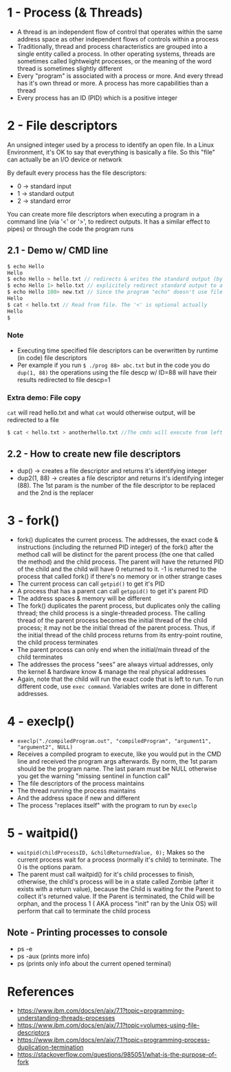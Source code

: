# 1 - Process (& Threads)
- A thread is an independent flow of control that operates within the same address space as other independent flows of controls within a process
- Traditionally, thread and process characteristics are grouped into a single entity called a process. In other operating systems, threads are sometimes called lightweight processes, or the meaning of the word thread is sometimes slightly different
- Every "program" is associated with a process or more. And every thread has it's own thread or more. A process has more capabilities than a thread
- Every process has an ID (PID) which is a positive integer

# 2 - File descriptors
An unsigned integer used by a process to identify an open file. In a Linux Environment, it's OK to say that everything is basically a file. So this "file" can actually be an I/O device or network

By default every process has the file descriptors:
- 0 -> standard input
- 1 -> standard output
- 2 -> standard error

You can create more file descriptors when executing a program in a command line (via '<' or '>', to redirect outputs. It has a similar effect to pipes) or through the code the program runs

## 2.1 - Demo w/ CMD line
```c
$ echo Hello
Hello
$ echo Hello > hello.txt // redirects & writes the standard output (by default) coming from the program "echo" to a file
$ echo Hello 1> hello.txt // explicitely redirect standard output to a file
$ echo Hello 100> new.txt // Since the program "echo" doesn't use file desc w/ ID = 100, it will still print in standart output, but the file "new.txt" will be created
Hello
$ cat < hello.txt // Read from file. The '<' is optional actually
Hello
$ 
```

### Note
- Executing time specified file descriptors can be overwritten by runtime (in code) file descriptors
- Per example if you run `$ ./prog 88> abc.txt` but in the code you do `dup(1, 88)` the operations using the file descp w/ ID=88 will have their results redirected to file descp=1

### Extra demo: File copy
`cat` will read hello.txt and what `cat` would otherwise output, will be redirected to a file
```c
$ cat < hello.txt > anotherhello.txt //The cmds will execute from left to right
```

## 2.2 - How to create new file descriptors
- dup() -> creates a file descriptor and returns it's identifying integer
- dup2(1, 88) -> creates a file descriptor and returns it's identifying integer (88). The 1st param is the number of the file descriptor to be replaced and the 2nd is the replacer

# 3 - fork()
- fork() duplicates the current process. The addresses, the exact code & instructions (including the returned PID integer) of the fork() after the method call will be distinct for the parent process (the one that called the method) and the child process. The parent will have the returned PID of the child and the child will have 0 returned to it. -1 is returned to the process that called fork() if there's no memory or in other strange cases
- The current process can call `getpid()` to get it's PID
- A process that has a parent can call `getppid()` to get it's parent PID
- The address spaces & memory will be different
- The fork() duplicates the parent process, but duplicates only the calling thread; the child process is a single-threaded process. The calling thread of the parent process becomes the initial thread of the child process; it may not be the initial thread of the parent process. Thus, if the initial thread of the child process returns from its entry-point routine, the child process terminates
- The parent process can only end when the initial/main thread of the child terminates
- The addresses the process "sees" are always virtual addresses, only the kernel & hardware know & manage the real physical addresses
- Again, note that the child will run the exact code that is left to run. To run different code, use `exec command`. Variables writes are done in different addresses.

# 4 - execlp()
- `execlp("./compiledProgram.out", "compiledProgram", "argument1", "argument2", NULL)`
- Receives a compiled program to execute, like you would put in the CMD line and received the program args afterwards. By norm, the 1st param should be the program name. The last param must be NULL otherwise you get the warning "missing sentinel in function call"
- The file descriptors of the process maintains
- The thread running the process maintains
- And the address space if new and different
- The process "replaces itself" with the program to run by `execlp`

# 5 - waitpid()
- `waitpid(childProcessID, &childReturnedValue, 0);` Makes so the current process wait for a process (normally it's child) to terminate. The 0 is the options param.
- The parent must call waitpid() for it's child processes to finish, otherwise, the child's process will be in a state called Zombie (after it exists with a return value), because the Child is waiting for the Parent to collect it's returned value. If the Parent is terminated, the Child will be orphan, and the process 1 ( AKA process "init" ran by the Unix OS) will perform that call to terminate the child process

## Note - Printing processes to console
- ps -e
- ps -aux (prints more info)
- ps (prints only info about the current opened terminal)

# References
- https://www.ibm.com/docs/en/aix/7.1?topic=programming-understanding-threads-processes
- https://www.ibm.com/docs/en/aix/7.1?topic=volumes-using-file-descriptors
- https://www.ibm.com/docs/en/aix/7.1?topic=programming-process-duplication-termination
- https://stackoverflow.com/questions/985051/what-is-the-purpose-of-fork